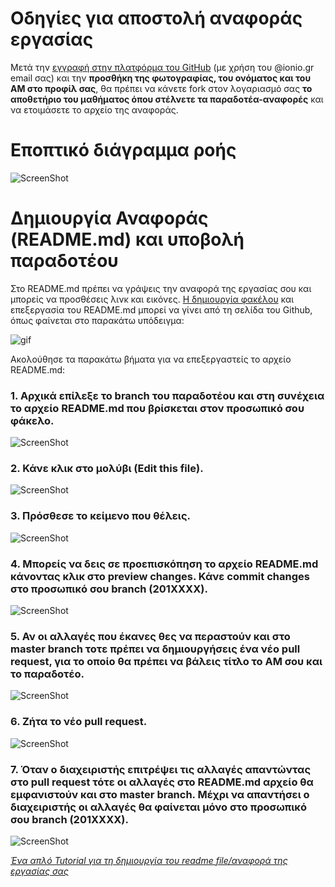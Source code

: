 # Οδηγίες για αποστολή αναφοράς εργασίας  

Μετά την [εγγραφή στην πλατφόρμα του GitHub](register/) (με χρήση του @ionio.gr email σας) και την **προσθήκη της φωτογραφίας, του ονόματος και του ΑΜ στο προφίλ σας**, θα πρέπει να κάνετε fork στον λογαριασμό σας **το αποθετήριο του μαθήματος όπου στέλνετε τα παραδοτέα-αναφορές** και να ετοιμάσετε το αρχείο της αναφοράς. 

# Εποπτικό διάγραμμα ροής

![ScreenShot](/help/images/UntitledDiagramB1.png)

# Δημιουργία Αναφοράς (README.md) και υποβολή παραδοτέου

Στο README.md πρέπει να γράψεις την αναφορά της εργασίας σου και μπορείς να προσθέσεις λινκ και εικόνες. [Η δημιουργία φακέλου](http://stackoverflow.com/questions/18773598/creating-folders-inside-github-com-repo-without-using-git) και επεξεργασία του README.md μπορεί να γίνει από τη σελίδα του Github, όπως φαίνεται στο παρακάτω υπόδειγμα:

![gif](https://github.com/courses-ionio/help/blob/master/images/Pullrequest.gif?raw=true)

Ακολούθησε τα παρακάτω βήματα για να επεξεργαστείς το αρχείο README.md:

### 1. Αρχικά επίλεξε το branch του παραδοτέου και στη συνέχεια το αρχείο README.md που βρίσκεται στον προσωπικό σου φάκελο.

![ScreenShot](/help/images/10.png)

### 2. Κάνε κλικ στο μολύβι (Edit this file).

![ScreenShot](/help/images/11.png)

### 3. Πρόσθεσε το κείμενο που θέλεις.

![ScreenShot](/help/images/12.png)

### 4. Μπορείς να δεις σε προεπισκόπηση το αρχείο README.md κάνοντας κλικ στο preview changes. Κάνε commit changes στο προσωπικό σου branch (201XXXX).

![ScreenShot](/help/images/13.png)

### 5. Αν οι αλλαγές που έκανες θες να περαστούν και στο master branch τοτε πρέπει να δημιουργήσεις ένα νέο pull request, για το οποίο θα πρέπει να βάλεις τίτλο το ΑΜ σου και το παραδοτέο.

![ScreenShot](/help/images/14.png)

### 6. Ζήτα το νέο pull request.

![ScreenShot](/help/images/15.png)

### 7. Όταν ο διαχειριστής επιτρέψει τις αλλαγές απαντώντας στο pull request τότε οι αλλαγές στο README.md αρχείο θα εμφανιστούν και στο master branch. Μέχρι να απαντήσει ο διαχειριστής οι αλλαγές θα φαίνεται μόνο στο προσωπικό σου branch (201XXXX).

![ScreenShot](/help/images/16.png)


_[Ένα απλό Tutorial για τη δημιουργία του readme file/αναφορά της εργασίας σας](https://guides.github.com/features/mastering-markdown/)_
